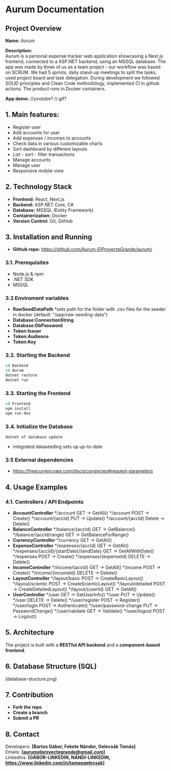 # Aurum Documentation

## Project Overview
**Name:** Aurum  

**Description:**  
Aurum is a personal expense tracker web application showcasing a Next.js frontend, connected to a ASP.NET backend, using an MSSQL database.
The app was made by three of us as a team project - our workflow was based on SCRUM.
We had 5 sprints, daily stand-up meetings to split the tasks, used project board and task delegation.
During development we followed SOLID principles and Clean Code methodology, implemented CI in github actions.
The product runs in Docker containers.

**App demo:**
//youtube?
//.gif?

##  1. Main features: 
- Register user
- Add accounts for user
- Add expenses / incomes to accounts
- Check data in various customizable charts
- Sort dashboard by different layouts
- List - sort - filter transactions
- Manage accounts
- Manage user
- Responsive mobile view

## 2. Technology Stack
- **Frontend:** React, Next.js
- **Backend:** ASP.NET Core, C#
- **Database:** MSSQL (Entity Framework)
- **Containerization:** Docker
- **Version Control:** Git, GitHub
 
## 3. Installation and Running

- **Github repo:** https://github.com/Aurum-ElProyecteGrande/aurum/

### 3.1. Prerequisites
- Node.js & npm
- .NET SDK
- MSSQL

### 3.2 Enviroment variables
- **RawSeedDataPath** *sets path for the folder with .csv files for the seeder in docker (default: "/app/raw-seeding-data")
- **Database:ConnectionString**
- **Database:DbPassword**
- **Token:Issuer**
- **Token:Audience**
- **Token:Key**

### 3.2. Starting the Backend
```sh
cd Backend
cd Aurum
dotnet restore
dotnet run
```

### 3.3. Starting the Frontend
```sh
cd Frontend
npm install
npm run dev
```

### 3.4. Initialize the Database
```
dotnet ef database update
```
- integrated dataseeding sets up up-to-date 

### 3.5 External dependencies
- https://freecurrencyapi.com/docs/currencies#request-parameters

## 4. Usage Examples

### 4.1. Controllers / API Endpoints
- **AccountController** 
	*/account GET -> GetAll()
	*/account POST -> Create()
	*/account/{accId} PUT -> Update()
	*/account/{accId} Delete -> Delete()
- **BalanceController**
	*/balance/{accId} GET -> GetBalance()
	*/balance/{accId/range} GET -> GetBalanceForRange()
- **CurrencyController**
	*/currency GET -> GetAll()
- **ExpenseController**
	*/expenses/{accId} GET -> GetAll()
	*/expenses/{accId}/{startDate}/{endDate} GET -> GetAllWithDate()
	*/expenses POST -> Create()
	*/expenses/{expenseId} DELETE -> Delete()
- **IncomeController**
	*/income/{accId} GET -> GetAll()
	*/income POST -> Create()
	*/income/{incomeId} DELETE -> Delete()	
- **LayoutController**
	*/layout/basic POST -> CreateBasicLayout()
	*/layout/scientic POST -> CreateScienticLayout()
	*/layout/detailed POST -> CreateDetailedLayout()
	*/layout/{userId} GET -> GetAll()
- **UserController**
	*/user GET -> GetUserInfo()
	*/user PUT -> Update()
	*/user DELETE -> Delete()
	*/user/register POST -> Register()
	*/user/login POST -> Authenticate()
	*/user/password-change PUT -> PasswordChange()
	*/user/validate GET -> Validate()
	*/user/logout POST -> Logout()

## 5. Architecture
The project is built with a **RESTful API backend** and a **component-based frontend**.

## 6. Database Structure (SQL)
(database-stucture.png)

## 7. Contribution
- **Fork the repo**
- **Create a branch**
- **Submit a PR**

## 8. Contact
Developers: **[Bartos Gábor, Fekete Nándor, Gelecsák Tamás]**  
Emails: **[aurumelproyectegrande@gmail.com]**  
LinkedIns: **[GÁBOR-LINKEDIN, NÁNDI-LINKEDIN, https://www.linkedin.com/in/tamasgelecsak]**
